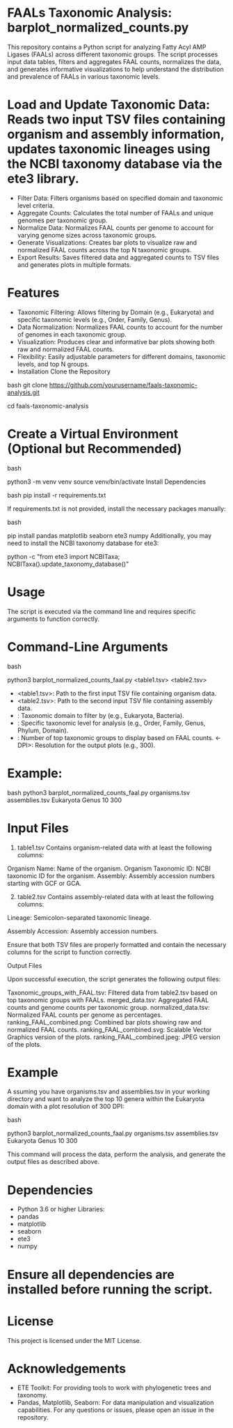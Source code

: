 # FAALs Taxonomic Analysis: barplot_normalized_counts.py

This repository contains a Python script for analyzing Fatty Acyl AMP Ligases (FAALs) across different taxonomic groups. The script processes input data tables, filters and aggregates FAAL counts, normalizes the data, and generates informative visualizations to help understand the distribution and prevalence of FAALs in various taxonomic levels.

# Load and Update Taxonomic Data: Reads two input TSV files containing organism and assembly information, updates taxonomic lineages using the NCBI taxonomy database via the ete3 library.
- Filter Data: Filters organisms based on specified domain and taxonomic level criteria.
- Aggregate Counts: Calculates the total number of FAALs and unique genomes per taxonomic group.
- Normalize Data: Normalizes FAAL counts per genome to account for varying genome sizes across taxonomic groups.
- Generate Visualizations: Creates bar plots to visualize raw and normalized FAAL counts across the top N taxonomic groups.
- Export Results: Saves filtered data and aggregated counts to TSV files and generates plots in multiple formats.

# Features
- Taxonomic Filtering: Allows filtering by Domain (e.g., Eukaryota) and specific taxonomic levels (e.g., Order, Family, Genus).
- Data Normalization: Normalizes FAAL counts to account for the number of genomes in each taxonomic group.
- Visualization: Produces clear and informative bar plots showing both raw and normalized FAAL counts.
- Flexibility: Easily adjustable parameters for different domains, taxonomic levels, and top N groups.
- Installation
Clone the Repository

bash
git clone https://github.com/yourusername/faals-taxonomic-analysis.git

cd faals-taxonomic-analysis

# Create a Virtual Environment (Optional but Recommended)

bash

python3 -m venv venv
source venv/bin/activate
Install Dependencies

bash
pip install -r requirements.txt

If requirements.txt is not provided, install the necessary packages manually:

bash

pip install pandas matplotlib seaborn ete3 numpy
Additionally, you may need to install the NCBI taxonomy database for ete3:


python -c "from ete3 import NCBITaxa; NCBITaxa().update_taxonomy_database()"

# Usage
The script is executed via the command line and requires specific arguments to function correctly.

# Command-Line Arguments

bash

python3 barplot_normalized_counts_faal.py <table1.tsv> <table2.tsv> <Domain> <Taxonomic Level> <Top N> <DPI>

- <table1.tsv>: Path to the first input TSV file containing organism data.
- <table2.tsv>: Path to the second input TSV file containing assembly data.
- <Domain>: Taxonomic domain to filter by (e.g., Eukaryota, Bacteria).
- <Taxonomic Level>: Specific taxonomic level for analysis (e.g., Order, Family, Genus, Phylum, Domain).
- <Top N>: Number of top taxonomic groups to display based on FAAL counts.
<- DPI>: Resolution for the output plots (e.g., 300).

# Example:

bash
python3 barplot_normalized_counts_faal.py organisms.tsv assemblies.tsv Eukaryota Genus 10 300

# Input Files
1. table1.tsv
Contains organism-related data with at least the following columns:

Organism Name: Name of the organism.
Organism Taxonomic ID: NCBI taxonomic ID for the organism.
Assembly: Assembly accession numbers starting with GCF or GCA.

2. table2.tsv
Contains assembly-related data with at least the following columns:

Lineage: Semicolon-separated taxonomic lineage.

Assembly Accession: Assembly accession numbers.

Ensure that both TSV files are properly formatted and contain the necessary columns for the script to function correctly.

Output Files

Upon successful execution, the script generates the following output files:

Taxonomic_groups_with_FAAL.tsv: Filtered data from table2.tsv based on top taxonomic groups with FAALs.
merged_data.tsv: Aggregated FAAL counts and genome counts per taxonomic group.
normalized_data.tsv: Normalized FAAL counts per genome as percentages.
ranking_FAAL_combined.png: Combined bar plots showing raw and normalized FAAL counts.
ranking_FAAL_combined.svg: Scalable Vector Graphics version of the plots.
ranking_FAAL_combined.jpeg: JPEG version of the plots.
# Example
A
ssuming you have organisms.tsv and assemblies.tsv in your working directory and want to analyze the top 10 genera within the Eukaryota domain with a plot resolution of 300 DPI:

bash

python3 barplot_normalized_counts_faal.py organisms.tsv assemblies.tsv Eukaryota Genus 10 300

This command will process the data, perform the analysis, and generate the output files as described above.

# Dependencies
- Python 3.6 or higher
Libraries:
- pandas
- matplotlib
- seaborn
- ete3
- numpy
# Ensure all dependencies are installed before running the script.

# License

This project is licensed under the MIT License.

# Acknowledgements
- ETE Toolkit: For providing tools to work with phylogenetic trees and taxonomy.
- Pandas, Matplotlib, Seaborn: For data manipulation and visualization capabilities.
For any questions or issues, please open an issue in the repository.
